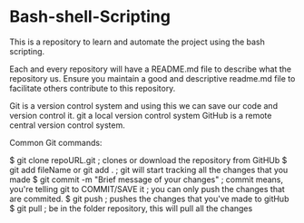 # Bash-shell-Scripting
This is a repository to learn and automate the project using the bash scripting.

Each and every repository will have a README.md file to describe what the repository us. Ensure you maintain a good and descriptive readme.md file to facilitate others contribute to this repository.

Git is a version control system and using this we can save our code and version control it.
git a local version control system
GitHub is a remote central version control system.

Common Git commands:

$ git clone repoURL.git                         ; clones or download the repository from GitHUb
$ git add fileName  or   git add .              ; git will start tracking all the changes that you made
$ git commit -m "Brief message of your changes" ; commit means, you're telling git to COMMIT/SAVE it ; you can only push the changes that are commited.
$ git push                                      ; pushes the changes that you've made to gitHub
$ git pull                                      ; be in the folder repository, this will pull all the changes
